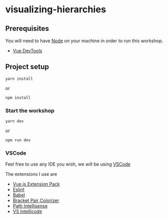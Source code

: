 # visualizing-hierarchies

## Prerequisites

You will need to have [Node](https://nodejs.org) on your machine in order to run this workshop.

- [Vue DevTools](https://github.com/vuejs/vue-devtools)

## Project setup

```terminal
yarn install
```

or

```terminal
npm install
```

### Start the workshop

```terminal
yarn dev
```

or

```terminal
npm run dev
```

### VSCode

Feel free to use any IDE you wish, we will be using [VSCode](https://code.visualstudio.com)

The extensions I use are

- [Vue.js Extension Pack](https://marketplace.visualstudio.com/items?itemName=mubaidr.vuejs-extension-pack)
- [Eslint](https://github.com/vuejs/vue-devtools)
- [Babel](https://marketplace.visualstudio.com/items?itemName=mgmcdermott.vscode-language-babel)
- [Bracket Pair Colorizer](https://marketplace.visualstudio.com/items?itemName=CoenraadS.bracket-pair-colorizer)
- [Path Intellisense](https://marketplace.visualstudio.com/items?itemName=christian-kohler.path-intellisense)
- [VS Intellicode](https://marketplace.visualstudio.com/items?itemName=VisualStudioExptTeam.vscodeintellicode)

